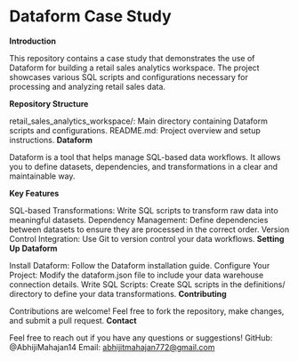 # Dataform Case Study

**Introduction**

This repository contains a case study that demonstrates the use of Dataform for building a retail sales analytics workspace. The project showcases various SQL scripts and configurations necessary for processing and analyzing retail sales data.

**Repository Structure**

retail_sales_analytics_workspace/: Main directory containing Dataform scripts and configurations.
README.md: Project overview and setup instructions.
**Dataform**

Dataform is a tool that helps manage SQL-based data workflows. It allows you to define datasets, dependencies, and transformations in a clear and maintainable way.

**Key Features**

SQL-based Transformations: Write SQL scripts to transform raw data into meaningful datasets.
Dependency Management: Define dependencies between datasets to ensure they are processed in the correct order.
Version Control Integration: Use Git to version control your data workflows.
**Setting Up Dataform**

Install Dataform: Follow the Dataform installation guide.
Configure Your Project: Modify the dataform.json file to include your data warehouse connection details.
Write SQL Scripts: Create SQL scripts in the definitions/ directory to define your data transformations.
**Contributing**

Contributions are welcome! Feel free to fork the repository, make changes, and submit a pull request.
**Contact**

Feel free to reach out if you have any questions or suggestions!
GitHub: @AbhijiMahajan14
Email: abhijitmahajan772@gmail.com
